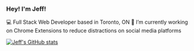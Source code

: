 ### Hey! I'm Jeff!

:computer: Full Stack Web Developer based in Toronto, ON
🔭 I’m currently working on Chrome Extensions to reduce distractions on social media platforms

[![Jeff's GitHub stats](https://github-readme-stats.vercel.app/api?username=wajeff&hide=contribs,stars,prs,issues)](https://github.com/anuraghazra/github-readme-stats)
<!--
**wajeff/wajeff** is a ✨ _special_ ✨ repository because its `README.md` (this file) appears on your GitHub profile.

Here are some ideas to get you started:

- 🔭 I’m currently working on ...
- 🌱 I’m currently learning ...
- 👯 I’m looking to collaborate on ...
- 🤔 I’m looking for help with ...
- 💬 Ask me about ...
- 📫 How to reach me: ...
- 😄 Pronouns: ...
- ⚡ Fun fact: ...
-->
